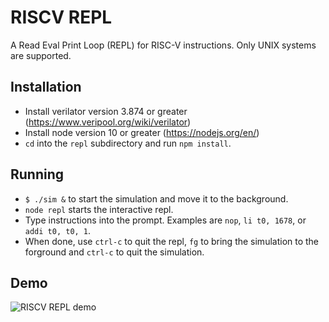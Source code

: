 # RISCV REPL

A Read Eval Print Loop (REPL) for RISC-V instructions.
Only UNIX systems are supported.

## Installation

* Install verilator version 3.874 or greater (https://www.veripool.org/wiki/verilator)
* Install node version 10 or greater (https://nodejs.org/en/)
* `cd` into the `repl` subdirectory and run `npm install`.

## Running

* `$ ./sim &` to start the simulation and move it to the background.
* `node repl` starts the interactive repl.
* Type instructions into the prompt. Examples are `nop`, `li t0, 1678`, or `addi t0, t0, 1`.
* When done, use `ctrl-c` to quit the repl, `fg` to bring the simulation to the forground and `ctrl-c` to quit the simulation.

## Demo

![RISCV REPL demo](/img/demo.gif?raw=true)

